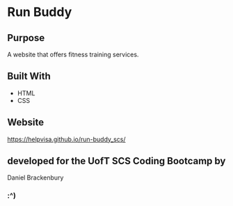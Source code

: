 # Run Buddy

## Purpose
A website that offers fitness training services.

## Built With
* HTML
* CSS

## Website
https://helpvisa.github.io/run-buddy_scs/

## developed for the UofT SCS Coding Bootcamp by
Daniel Brackenbury

### :^) 
